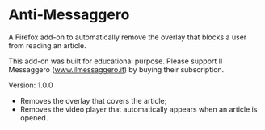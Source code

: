 # Anti-Messaggero
A Firefox add-on to automatically remove the overlay that blocks a user from reading an article.

This add-on was built for educational purpose. Please support Il Messaggero (www.ilmessaggero.it) by buying their subscription.

Version: 1.0.0
- Removes the overlay that covers the article;
- Removes the video player that automatically appears when an article is opened.